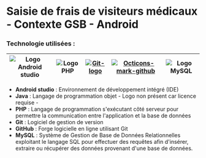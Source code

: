# Saisie de frais de visiteurs médicaux - Contexte GSB - Android

### Technologie utilisées :

| ![Logo Android studio](https://upload.wikimedia.org/wikipedia/commons/thumb/3/34/Android_Studio_icon.svg/64px-Android_Studio_icon.svg.png) | ![Logo PHP](https://upload.wikimedia.org/wikipedia/commons/thumb/2/27/PHP-logo.svg/64px-PHP-logo.svg.png) | [![Git-logo](https://upload.wikimedia.org/wikipedia/commons/thumb/e/e0/Git-logo.svg/128px-Git-logo.svg.png)](https://commons.wikimedia.org/wiki/File:Git-logo.svg "Jason Long [CC BY 3.0 (https://creativecommons.org/licenses/by/3.0)], via Wikimedia Commons") | [![Octicons-mark-github](https://upload.wikimedia.org/wikipedia/commons/thumb/9/91/Octicons-mark-github.svg/64px-Octicons-mark-github.svg.png)](https://commons.wikimedia.org/wiki/File:Octicons-mark-github.svg "GitHub [MIT (http://opensource.org/licenses/mit-license.php)], via Wikimedia Commons") | ![Logo MySQL](https://upload.wikimedia.org/wikipedia/commons/thumb/c/c7/Cib-mysql_%28CoreUI_Icons_v1.0.0%29.svg/64px-Cib-mysql_%28CoreUI_Icons_v1.0.0%29.svg.png)
| ----- | ----- | ----- | ----- | ----- |

  - **Android studio** :  Environnement de développement intégré (IDE)
  - **Java** : Langage de programmation objet - Logo non présent car licence requise - 
  - **PHP** : Langage de programmation s'exécutant côté serveur pour permettre la communication entre l'application et la base de données
  - **Git** : Logiciel de gestion de version
  - **GitHub** : Forge logicielle en ligne utilisant Git
  - **MySQL** : Système de Gestion de Base de Données Relationnelles exploitant le langage SQL pour effectuer des requêtes afin d'insérer, extraire ou récupérer des données provenant d'une base de données.
